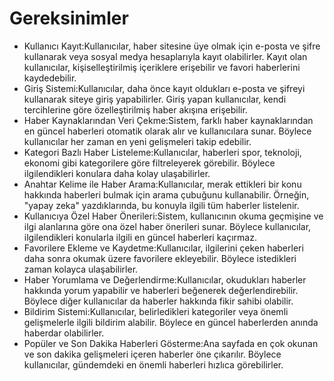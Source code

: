 # Gereksinimler
- Kullanıcı Kayıt:Kullanıcılar, haber sitesine üye olmak için e-posta ve şifre kullanarak veya sosyal medya hesaplarıyla kayıt olabilirler. Kayıt olan kullanıcılar, kişiselleştirilmiş içeriklere erişebilir ve favori haberlerini kaydedebilir. 
- Giriş Sistemi:Kullanıcılar, daha önce kayıt oldukları e-posta ve şifreyi kullanarak siteye giriş yapabilirler. Giriş yapan kullanıcılar, kendi tercihlerine göre özelleştirilmiş haber akışına erişebilir. 
- Haber Kaynaklarından Veri Çekme:Sistem, farklı haber kaynaklarından en güncel haberleri otomatik olarak alır ve kullanıcılara sunar. Böylece kullanıcılar her zaman en yeni gelişmeleri takip edebilir.  
- Kategori Bazlı Haber Listeleme:Kullanıcılar, haberleri spor, teknoloji, ekonomi gibi kategorilere göre filtreleyerek görebilir. Böylece ilgilendikleri konulara daha kolay ulaşabilirler. 
- Anahtar Kelime ile Haber Arama:Kullanıcılar, merak ettikleri bir konu hakkında haberleri bulmak için arama çubuğunu kullanabilir. Örneğin, "yapay zeka" yazdıklarında, bu konuyla ilgili tüm haberler listelenir. 
- Kullanıcıya Özel Haber Önerileri:Sistem, kullanıcının okuma geçmişine ve ilgi alanlarına göre ona özel haber önerileri sunar. Böylece kullanıcılar, ilgilendikleri konularla ilgili en güncel haberleri kaçırmaz. 
- Favorilere Ekleme ve Kaydetme:Kullanıcılar, ilgilerini çeken haberleri daha sonra okumak üzere favorilere ekleyebilir. Böylece istedikleri zaman kolayca ulaşabilirler.  
- Haber Yorumlama ve Değerlendirme:Kullanıcılar, okudukları haberler hakkında yorum yapabilir ve haberleri beğenerek değerlendirebilir. Böylece diğer kullanıcılar da haberler hakkında fikir sahibi olabilir.  
- Bildirim Sistemi:Kullanıcılar, belirledikleri kategoriler veya önemli gelişmelerle ilgili bildirim alabilir. Böylece en güncel haberlerden anında haberdar olabilirler.
- Popüler ve Son Dakika Haberleri Gösterme:Ana sayfada en çok okunan ve son dakika gelişmeleri içeren haberler öne çıkarılır. Böylece kullanıcılar, gündemdeki en önemli haberleri hızlıca görebilirler.





